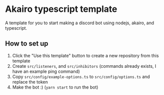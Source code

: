 # Akairo typescript template

A template for you to start making a discord bot using nodejs, akairo, and typescript.

## How to set up

1. Click the "Use this template" button to create a new repository from this template
2. Create `src/listeners`, and `src/inhibitors` (commands already exists, I have an example ping command)
3. Copy `src/config/example-options.ts` to `src/config/options.ts` and replace the token
4. Make the bot :) (`yarn start` to run the bot)
